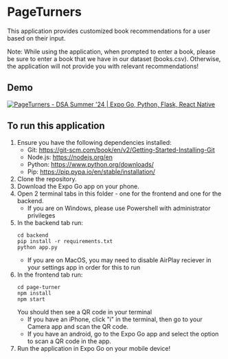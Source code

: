# PageTurners
This application provides customized book recommendations for a user based on their input.

Note: While using the application, when prompted to enter a book, please be sure to enter a book that we have in our dataset (books.csv). Otherwise, the application will not provide you with relevant recommendations!

## Demo<br>
[![PageTurners - DSA Summer '24 | Expo Go, Python, Flask, React Native](https://img.youtube.com/vi/ARF130incFA/0.jpg)](https://www.youtube.com/watch?v=ARF130incFA)

## To run this application

1. Ensure you have the following dependencies installed:
   - Git: https://git-scm.com/book/en/v2/Getting-Started-Installing-Git
   - Node.js: https://nodejs.org/en
   - Python: https://www.python.org/downloads/
   - Pip: https://pip.pypa.io/en/stable/installation/
2. Clone the repository.
3. Download the Expo Go app on your phone.
4. Open 2 terminal tabs in this folder - one for the frontend and one for the backend.
   - If you are on Windows, please use Powershell with administrator privileges
5. In the backend tab run:
   ```
   cd backend
   pip install -r requirements.txt
   python app.py
   ```
   - If you are on MacOS, you may need to disable AirPlay reciever in your settings app in order for this to run
6. In the frontend tab run:
   ```
   cd page-turner
   npm install
   npm start
   ```
   You should then see a QR code in your terminal<br>
   - If you have an iPhone, click "i" in the terminal, then go to your Camera app and scan the QR code.
   - If you have an android, go to the Expo Go app and select the option to scan a QR code in the app.
7. Run the application in Expo Go on your mobile device!
